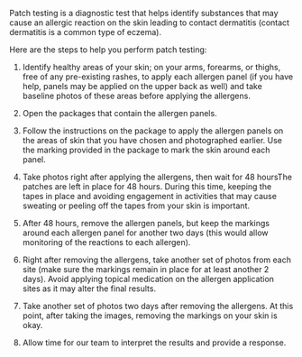 Patch testing is a diagnostic test that helps identify substances that may cause an allergic reaction on the skin leading to contact dermatitis (contact dermatitis is a common type of eczema).

Here are the steps to help you perform patch testing:

1. Identify healthy areas of your skin; on your arms, forearms, or thighs, free of any pre-existing rashes, to apply each allergen panel (if you have help, panels may be applied on the upper back as well) and take baseline photos of these areas before applying the allergens.

2. Open the packages that contain the allergen panels.

3. Follow the instructions on the package to apply the allergen panels on the areas of skin that you have chosen and photographed earlier. Use the marking provided in the package to mark the skin around each panel.

4. Take photos right after applying the allergens, then wait for 48 hoursThe patches are left in place for 48 hours. During this time, keeping the tapes in place and avoiding engagement in activities that may cause sweating or peeling off the tapes from your skin is important. 

5. After 48 hours, remove the allergen panels, but keep the markings around each allergen panel for another two days (this would allow monitoring of the reactions to each allergen). 

6. Right after removing the allergens, take another set of photos from each site (make sure the markings remain in place for at least another 2 days). Avoid applying topical medication on the allergen application sites as it may alter the final results.

7. Take another set of photos two days after removing the allergens. At this point, after taking the images, removing the markings on your skin is okay. 

8. Allow time for our team to interpret the results and provide a response.




